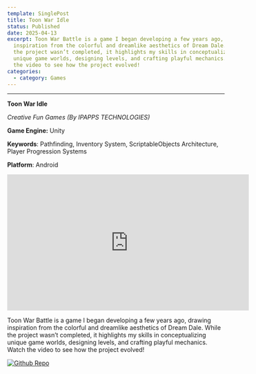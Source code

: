 ```yaml
---
template: SinglePost
title: Toon War Idle
status: Published
date: 2025-04-13
excerpt: Toon War Battle is a game I began developing a few years ago, drawing
  inspiration from the colorful and dreamlike aesthetics of Dream Dale. While
  the project wasn’t completed, it highlights my skills in conceptualizing
  unique game worlds, designing levels, and crafting playful mechanics. Watch
  the video to see how the project evolved!​
categories:
  - category: Games
---
```

****
**Toon War Idle**

*Creative Fun Games (By IPAPPS TECHNOLOGIES)*

**Game Engine:** Unity

**Keywords**: Pathfinding, Inventory System, ScriptableObjects Architecture, Player Progression Systems

**Platform**: Android

<iframe width="560" height="315" src="https://www.youtube.com/embed/FaFj1Q8E8Ss" frameborder="0" allow="accelerometer; autoplay; encrypted-media; gyroscope; picture-in-picture" allowfullscreen></iframe>

Toon War Battle is a game I began developing a few years ago, drawing inspiration from the colorful and dreamlike aesthetics of Dream Dale. While the project wasn’t completed, it highlights my skills in conceptualizing unique game worlds, designing levels, and crafting playful mechanics. Watch the video to see how the project evolved!​


[![Github Repo](https://ucarecdn.com/29f1ba9b-ac46-4ef2-9533-ee7c7b9cb93f/-/preview/300x100/)](https://github.com/sakibh20/toon-war-battle)